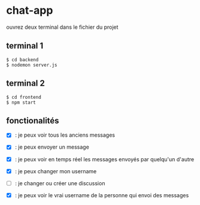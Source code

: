 # chat-app

ouvrez deux terminal dans le fichier du projet
 
## terminal 1
`$ cd backend` \
`$ nodemon server.js`

## terminal 2

`$ cd frontend` \
`$ npm start`

## fonctionalités

- [x] : je peux voir tous les anciens messages
- [x] : je peux envoyer un message
- [x] : je peux voir en temps réel les messages envoyés par quelqu'un d'autre
- [x] : je peux changer mon username
- [ ] : je changer ou créer une discussion
- [x] : je peux voir le vrai username de la personne qui envoi des messages



